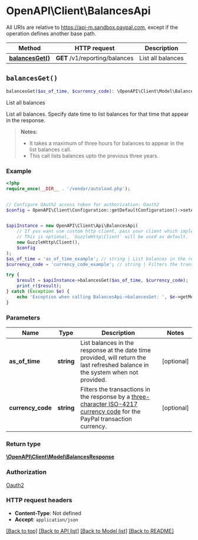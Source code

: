 # OpenAPI\Client\BalancesApi

All URIs are relative to https://api-m.sandbox.paypal.com, except if the operation defines another base path.

| Method | HTTP request | Description |
| ------------- | ------------- | ------------- |
| [**balancesGet()**](BalancesApi.md#balancesGet) | **GET** /v1/reporting/balances | List all balances |


## `balancesGet()`

```php
balancesGet($as_of_time, $currency_code): \OpenAPI\Client\Model\BalancesResponse
```

List all balances

List all balances. Specify date time to list balances for that time that appear in the response.<blockquote><strong>Notes:</strong> <ul><li>It takes a maximum of three hours for balances to appear in the list balances call.</li><li>This call lists balances upto the previous three years.</li></ul></blockquote>

### Example

```php
<?php
require_once(__DIR__ . '/vendor/autoload.php');


// Configure OAuth2 access token for authorization: Oauth2
$config = OpenAPI\Client\Configuration::getDefaultConfiguration()->setAccessToken('YOUR_ACCESS_TOKEN');


$apiInstance = new OpenAPI\Client\Api\BalancesApi(
    // If you want use custom http client, pass your client which implements `GuzzleHttp\ClientInterface`.
    // This is optional, `GuzzleHttp\Client` will be used as default.
    new GuzzleHttp\Client(),
    $config
);
$as_of_time = 'as_of_time_example'; // string | List balances in the response at the date time provided, will return the last refreshed balance in the system when not provided.
$currency_code = 'currency_code_example'; // string | Filters the transactions in the response by a [three-character ISO-4217 currency code](/api/rest/reference/currency-codes/) for the PayPal transaction currency.

try {
    $result = $apiInstance->balancesGet($as_of_time, $currency_code);
    print_r($result);
} catch (Exception $e) {
    echo 'Exception when calling BalancesApi->balancesGet: ', $e->getMessage(), PHP_EOL;
}
```

### Parameters

| Name | Type | Description  | Notes |
| ------------- | ------------- | ------------- | ------------- |
| **as_of_time** | **string**| List balances in the response at the date time provided, will return the last refreshed balance in the system when not provided. | [optional] |
| **currency_code** | **string**| Filters the transactions in the response by a [three-character ISO-4217 currency code](/api/rest/reference/currency-codes/) for the PayPal transaction currency. | [optional] |

### Return type

[**\OpenAPI\Client\Model\BalancesResponse**](../Model/BalancesResponse.md)

### Authorization

[Oauth2](../../README.md#Oauth2)

### HTTP request headers

- **Content-Type**: Not defined
- **Accept**: `application/json`

[[Back to top]](#) [[Back to API list]](../../README.md#endpoints)
[[Back to Model list]](../../README.md#models)
[[Back to README]](../../README.md)

